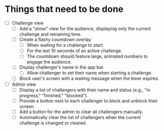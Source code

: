 # Things that need to be done
- [ ] Challenge view
  - [ ] Add a "show" view for the audience, displaying only the current challenge and remaining time.
  - [ ] Create a flashy countdown overlay
    - [ ] When waiting for a challenge to start.
    - [ ] For the last 10 seconds of an active challenge.
    - [ ] The countdown should feature large, animated numbers to engage the audience.
  - [ ] Display challenger's name in the app bar.
    - [ ] Allow challenger to set their name when starting a challenge.
  - [ ] Block user's screen with a waiting message when the timer expires.

- [ ] Admin view
  - [ ] Display a list of challengers with their name and status (e.g., "in progress," "finished," "blocked").
  - [ ] Provide a button next to each challenger to block and unblock their screen.
  - [ ] Add a button for the admin to clear all challengers manually.
  - [ ] Automatically clear the list of challengers when the current challenge is changed or cleared.
